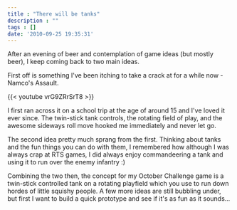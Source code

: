 ```yaml
---
title : "There will be tanks"
description : ""
tags : []
date: '2010-09-25 19:35:31'
---
```


After an evening of beer and contemplation of game ideas (but mostly beer), I keep coming back to two main ideas.

First off is something I've been itching to take a crack at for a while now - Namco's Assault.

<!--more-->

{{< youtube vrG9ZRrSrT8 >}}

I first ran across it on a school trip at the age of around 15 and I've loved it ever since. The twin-stick tank controls, the rotating field of play, and the awesome sideways roll move hooked me immediately and never let go.

The second idea pretty much sprang from the first. Thinking about tanks and the fun things you can do with them, I remembered how although I was always crap at RTS games, I did always enjoy commandeering a tank and using it to run over the enemy infantry :)

Combining the two then, the concept for my October Challenge game is a twin-stick controlled tank on a rotating playfield which you use to run down hordes of little squishy people. A few more ideas are still bubbling under, but first I want to build a quick prototype and see if it's as fun as it sounds...

